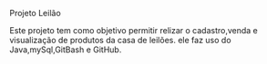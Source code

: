 Projeto Leilão

Este projeto tem como objetivo permitir relizar o cadastro,venda e visualização 
de produtos da casa de leilões.
ele faz uso do Java,mySql,GitBash e GitHub.
